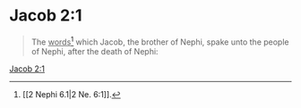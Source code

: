 # Jacob 2:1

> The <u>words</u>[^a] which Jacob, the brother of Nephi, spake unto the people of Nephi, after the death of Nephi:

[Jacob 2:1](https://www.churchofjesuschrist.org/study/scriptures/bofm/jacob/2?lang=eng&id=p1#p1)


[^a]: [[2 Nephi 6.1|2 Ne. 6:1]].  
